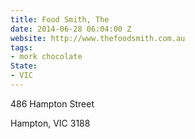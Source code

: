 ```yaml
---
title: Food Smith, The
date: 2014-06-28 06:04:00 Z
website: http://www.thefoodsmith.com.au
tags:
- mork chocolate
State:
- VIC
---
```


486 Hampton Street

Hampton, VIC 3188

